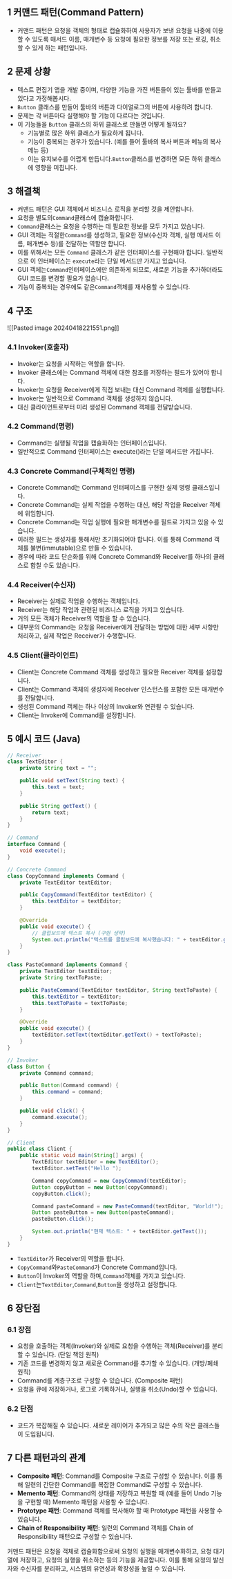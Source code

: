 ## 1 커맨드 패턴(Command Pattern)

- 커맨드 패턴은 요청을 객체의 형태로 캡슐화하여 사용자가 보낸 요청을 나중에 이용할 수 있도록 매서드 이름, 매개변수 등 요청에 필요한 정보를 저장 또는 로깅, 취소할 수 있게 하는 패턴입니다.

## 2 문제 상황

- 텍스트 편집기 앱을 개발 중이며, 다양한 기능을 가진 버튼들이 있는 툴바를 만들고 있다고 가정해봅시다.
- `Button` 클래스를 만들어 툴바의 버튼과 다이얼로그의 버튼에 사용하려 합니다.
- 문제는 각 버튼마다 실행해야 할 기능이 다르다는 것입니다.
- 이 기능들을 `Button` 클래스의 하위 클래스로 만들면 어떻게 될까요?
	- 기능별로 많은 하위 클래스가 필요하게 됩니다.
	- 기능이 중복되는 경우가 있습니다. (예를 들어 툴바의 복사 버튼과 메뉴의 복사 메뉴 등)
	- 이는 유지보수를 어렵게 만듭니다.`Button`클래스를 변경하면 모든 하위 클래스에 영향을 미칩니다.

## 3 해결책

- 커맨드 패턴은 GUI 객체에서 비즈니스 로직을 분리할 것을 제안합니다.
- 요청을 별도의`Command`클래스에 캡슐화합니다.
- `Command`클래스는 요청을 수행하는 데 필요한 정보를 모두 가지고 있습니다.
- GUI 객체는 적절한`Command`를 생성하고, 필요한 정보(수신자 객체, 실행 메서드 이름, 매개변수 등)를 전달하는 역할만 합니다.
- 이를 위해서는 모든 `Command` 클래스가 같은 인터페이스를 구현해야 합니다. 일반적으로 이 인터페이스는 `execute`라는 단일 메서드만 가지고 있습니다.
- GUI 객체는`Command`인터페이스에만 의존하게 되므로, 새로운 기능을 추가하더라도 GUI 코드를 변경할 필요가 없습니다.
- 기능이 중복되는 경우에도 같은`Command`객체를 재사용할 수 있습니다.

## 4 구조

![[Pasted image 20240418221551.png]]

### 4.1 Invoker(호출자)

- Invoker는 요청을 시작하는 역할을 합니다.
- Invoker 클래스에는 Command 객체에 대한 참조를 저장하는 필드가 있어야 합니다.
- Invoker는 요청을 Receiver에게 직접 보내는 대신 Command 객체를 실행합니다.
- Invoker는 일반적으로 Command 객체를 생성하지 않습니다.
- 대신 클라이언트로부터 미리 생성된 Command 객체를 전달받습니다.

### 4.2 Command(명령)

- Command는 실행될 작업을 캡슐화하는 인터페이스입니다.
- 일반적으로 Command 인터페이스는 execute()라는 단일 메서드만 가집니다.

### 4.3 Concrete Command(구체적인 명령)

- Concrete Command는 Command 인터페이스를 구현한 실제 명령 클래스입니다.
- Concrete Command는 실제 작업을 수행하는 대신, 해당 작업을 Receiver 객체에 위임합니다.
- Concrete Command는 작업 실행에 필요한 매개변수를 필드로 가지고 있을 수 있습니다.
- 이러한 필드는 생성자를 통해서만 초기화되어야 합니다. 이를 통해 Command 객체를 불변(immutable)으로 만들 수 있습니다.
- 경우에 따라 코드 단순화를 위해 Concrete Command와 Receiver를 하나의 클래스로 합칠 수도 있습니다.

### 4.4 Receiver(수신자)

- Receiver는 실제로 작업을 수행하는 객체입니다.
- Receiver는 해당 작업과 관련된 비즈니스 로직을 가지고 있습니다.
- 거의 모든 객체가 Receiver의 역할을 할 수 있습니다.
- 대부분의 Command는 요청을 Receiver에게 전달하는 방법에 대한 세부 사항만 처리하고, 실제 작업은 Receiver가 수행합니다.

### 4.5 Client(클라이언트)

- Client는 Concrete Command 객체를 생성하고 필요한 Receiver 객체를 설정합니다.
- Client는 Command 객체의 생성자에 Receiver 인스턴스를 포함한 모든 매개변수를 전달합니다.
- 생성된 Command 객체는 하나 이상의 Invoker와 연관될 수 있습니다.
- Client는 Invoker에 Command를 설정합니다.

## 5 예시 코드 (Java)

```java
// Receiver
class TextEditor {
    private String text = "";

    public void setText(String text) {
        this.text = text;
    }

    public String getText() {
        return text;
    }
}

// Command
interface Command {
    void execute();
}

// Concrete Command
class CopyCommand implements Command {
    private TextEditor textEditor;

    public CopyCommand(TextEditor textEditor) {
        this.textEditor = textEditor;
    }

    @Override
    public void execute() {
        // 클립보드에 텍스트 복사 (구현 생략)
        System.out.println("텍스트를 클립보드에 복사했습니다: " + textEditor.getText());
    }
}

class PasteCommand implements Command {
    private TextEditor textEditor;
    private String textToPaste;

    public PasteCommand(TextEditor textEditor, String textToPaste) {
        this.textEditor = textEditor;
        this.textToPaste = textToPaste;
    }

    @Override
    public void execute() {
        textEditor.setText(textEditor.getText() + textToPaste);
    }
}

// Invoker
class Button {
    private Command command;

    public Button(Command command) {
        this.command = command;
    }

    public void click() {
        command.execute();
    }
}

// Client
public class Client {
    public static void main(String[] args) {
        TextEditor textEditor = new TextEditor();
        textEditor.setText("Hello ");

        Command copyCommand = new CopyCommand(textEditor);
        Button copyButton = new Button(copyCommand);
        copyButton.click();

        Command pasteCommand = new PasteCommand(textEditor, "World!");
        Button pasteButton = new Button(pasteCommand);
        pasteButton.click();

        System.out.println("현재 텍스트: " + textEditor.getText());
    }
}
```

- `TextEditor`가 Receiver의 역할을 합니다.
- `CopyCommand`와`PasteCommand`가 Concrete Command입니다.
- `Button`이 Invoker의 역할을 하며,`Command`객체를 가지고 있습니다.
- `Client`는`TextEditor`,`Command`,`Button`을 생성하고 설정합니다.

## 6 장단점

### 6.1 장점

- 요청을 호출하는 객체(Invoker)와 실제로 요청을 수행하는 객체(Receiver)를 분리할 수 있습니다. (단일 책임 원칙)
- 기존 코드를 변경하지 않고 새로운 Command를 추가할 수 있습니다. (개방/폐쇄 원칙)
- Command를 계층구조로 구성할 수 있습니다. (Composite 패턴)
- 요청을 큐에 저장하거나, 로그로 기록하거나, 실행을 취소(Undo)할 수 있습니다.

### 6.2 단점

- 코드가 복잡해질 수 있습니다. 새로운 레이어가 추가되고 많은 수의 작은 클래스들이 도입됩니다.

## 7 다른 패턴과의 관계

- **Composite 패턴**: Command를 Composite 구조로 구성할 수 있습니다. 이를 통해 일련의 간단한 Command를 복잡한 Command로 구성할 수 있습니다.
- **Memento 패턴**: Command의 상태를 저장하고 복원할 때 (예를 들어 Undo 기능을 구현할 때) Memento 패턴을 사용할 수 있습니다.
- **Prototype 패턴**: Command 객체를 복사해야 할 때 Prototype 패턴을 사용할 수 있습니다.
- **Chain of Responsibility 패턴**: 일련의 Command 객체를 Chain of Responsibility 패턴으로 구성할 수 있습니다.

커맨드 패턴은 요청을 객체로 캡슐화함으로써 요청의 실행을 매개변수화하고, 요청 대기열에 저장하고, 요청의 실행을 취소하는 등의 기능을 제공합니다. 이를 통해 요청의 발신자와 수신자를 분리하고, 시스템의 유연성과
확장성을 높일 수 있습니다.